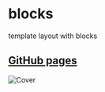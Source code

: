 # blocks
template layout  with blocks 

## [GitHub pages](https://boriskrasko.github.io/blocks)

![Cover](https://boriskrasko.github.io/blocks/img/cover.png)


